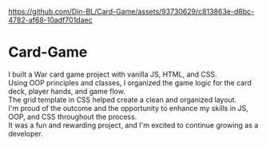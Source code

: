 https://github.com/Din-BL/Card-Game/assets/93730629/c813863e-d8bc-4782-af68-10adf701daec

# Card-Game

I built a War card game project with vanilla JS, HTML, and CSS.<br>
Using OOP principles and classes, I organized the game logic for the card deck, player hands, and game flow.<br>
The grid template in CSS helped create a clean and organized layout.<br>
I'm proud of the outcome and the opportunity to enhance my skills in JS, OOP, and CSS throughout the process.<br>
It was a fun and rewarding project, and I'm excited to continue growing as a developer.
